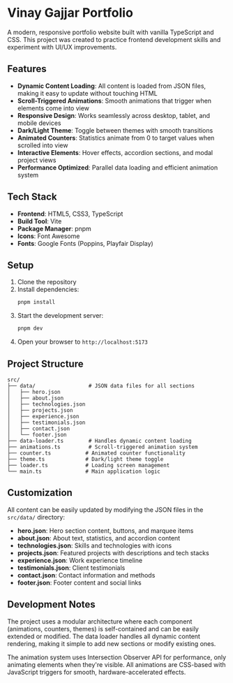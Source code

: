# Vinay Gajjar Portfolio

A modern, responsive portfolio website built with vanilla TypeScript and CSS. This project was created to practice frontend development skills and experiment with UI/UX improvements.

## Features

- **Dynamic Content Loading**: All content is loaded from JSON files, making it easy to update without touching HTML
- **Scroll-Triggered Animations**: Smooth animations that trigger when elements come into view
- **Responsive Design**: Works seamlessly across desktop, tablet, and mobile devices
- **Dark/Light Theme**: Toggle between themes with smooth transitions
- **Animated Counters**: Statistics animate from 0 to target values when scrolled into view
- **Interactive Elements**: Hover effects, accordion sections, and modal project views
- **Performance Optimized**: Parallel data loading and efficient animation system

## Tech Stack

- **Frontend**: HTML5, CSS3, TypeScript
- **Build Tool**: Vite
- **Package Manager**: pnpm
- **Icons**: Font Awesome
- **Fonts**: Google Fonts (Poppins, Playfair Display)

## Setup

1. Clone the repository
2. Install dependencies:
   ```bash
   pnpm install
   ```
3. Start the development server:
   ```bash
   pnpm dev
   ```
4. Open your browser to `http://localhost:5173`

## Project Structure

```
src/
├── data/                 # JSON data files for all sections
│   ├── hero.json
│   ├── about.json
│   ├── technologies.json
│   ├── projects.json
│   ├── experience.json
│   ├── testimonials.json
│   ├── contact.json
│   └── footer.json
├── data-loader.ts        # Handles dynamic content loading
├── animations.ts         # Scroll-triggered animation system
├── counter.ts           # Animated counter functionality
├── theme.ts             # Dark/light theme toggle
├── loader.ts            # Loading screen management
└── main.ts              # Main application logic
```

## Customization

All content can be easily updated by modifying the JSON files in the `src/data/` directory:

- **hero.json**: Hero section content, buttons, and marquee items
- **about.json**: About text, statistics, and accordion content
- **technologies.json**: Skills and technologies with icons
- **projects.json**: Featured projects with descriptions and tech stacks
- **experience.json**: Work experience timeline
- **testimonials.json**: Client testimonials
- **contact.json**: Contact information and methods
- **footer.json**: Footer content and social links

## Development Notes

The project uses a modular architecture where each component (animations, counters, themes) is self-contained and can be easily extended or modified. The data loader handles all dynamic content rendering, making it simple to add new sections or modify existing ones.

The animation system uses Intersection Observer API for performance, only animating elements when they're visible. All animations are CSS-based with JavaScript triggers for smooth, hardware-accelerated effects.
